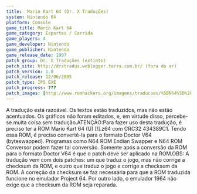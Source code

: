 ```yaml
---
title:  Mario Kart 64 (Dr. X Traduções)
system: Nintendo 64
platform: Console
game_title: Mario Kart 64
game_category: Esportes / Corrida
game_players: 4
game_developer: Nintendo
game_publisher: Nintendo
game_release_date: 1997
patch_group: Dr. X Traduções (extinto)
patch_site: http://drxtradus.weblogger.terra.com.br/ (fora do ar)
patch_version: 1.0
patch_release: 12/06/2005
patch_type: IPS EXE
patch_progress: ???
patch_images: [http://www.romhackers.org/imagens/traducoes/%5BN64%5D%20Mario%20Kart%2064%20-%20Dr.%20X%20-%201.jpg,http://www.romhackers.org/imagens/traducoes/%5BN64%5D%20Mario%20Kart%2064%20-%20Dr.%20X%20-%202.jpg,http://www.romhackers.org/imagens/traducoes/%5BN64%5D%20Mario%20Kart%2064%20-%20Dr.%20X%20-%203.jpg]
---
```

A tradução está razoável. Os textos estão traduzidos, mas não estão acentuados. Os gráficos não foram editados, e, em virtude disso, percebe-se muita coisa sem tradução.ATENÇÃO:Para fazer uso desta tradução, é preciso ter a ROM Mario Kart 64 (U) [!].z64 com CRC32 434389C1. Tendo essa ROM, é preciso convertê-la para o formato Doctor V64 (byteswapped). Programas como N64 ROM Endian Swapper e N64 ROM Conversor podem fazer tal conversão. Somente após a conversão da ROM para o formato Doctor V64 é que o patch deve ser aplicado na ROM.OBS: A tradução vem com dois patches: um que traduz o jogo, mas não corrige a checksum da ROM, e outro que traduz o jogo e corrige a checksum da ROM. A correção da checksum se faz necessária para que a ROM traduzida funcione no emulador Project 64. Por outro lado, o emulador 1964 não exige que a checksum da ROM seja reparada.